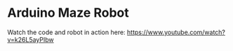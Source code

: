 # Arduino Maze Robot

Watch the code and robot in action here: https://www.youtube.com/watch?v=k26L5ayPIbw
